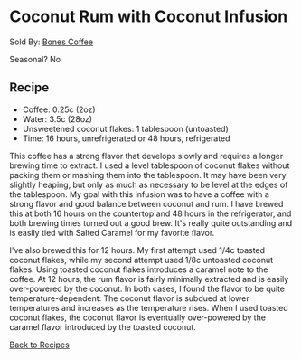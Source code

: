 # Coconut Rum with Coconut Infusion
Sold By: [Bones Coffee](https://www.bonescoffee.com/products/bones-coffee-company-coconut-rum-coffee-12oz)

Seasonal? No

## Recipe
  * Coffee: 0.25c (2oz)
  * Water: 3.5c (28oz)
  * Unsweetened coconut flakes: 1 tablespoon (untoasted)
  * Time: 16 hours, unrefrigerated or 48 hours, refrigerated

This coffee has a strong flavor that develops slowly and requires a longer brewing time to extract. I used a level tablespoon of coconut flakes without packing them or mashing them into the tablespoon. It may have been very slightly heaping, but only as much as necessary to be level at the edges of the tablespoon. My goal with this infusion was to have a coffee with a strong flavor and good balance between coconut and rum. I have brewed this at both 16 hours on the countertop and 48 hours in the refrigerator, and both brewing times turned out a good brew. It's really quite outstanding and is easily tied with Salted Caramel for my favorite flavor.

I've also brewed this for 12 hours. My first attempt used 1/4c toasted coconut flakes, while my second attempt used 1/8c untoasted coconut flakes. Using toasted coconut flakes introduces a caramel note to the coffee. At 12 hours, the rum flavor is fairly minimally extracted and is easily over-powered by the coconut. In both cases, I found the flavor to be quite temperature-dependent: The coconut flavor is subdued at lower temperatures and increases as the temperature rises. When I used toasted coconut flakes, the coconut flavor is eventually over-powered by the caramel flavor introduced by the toasted coconut.

[Back to Recipes](https://github.umn.edu/cdsmith/cold-brew-coffee/blob/master/recipes/README.md)
